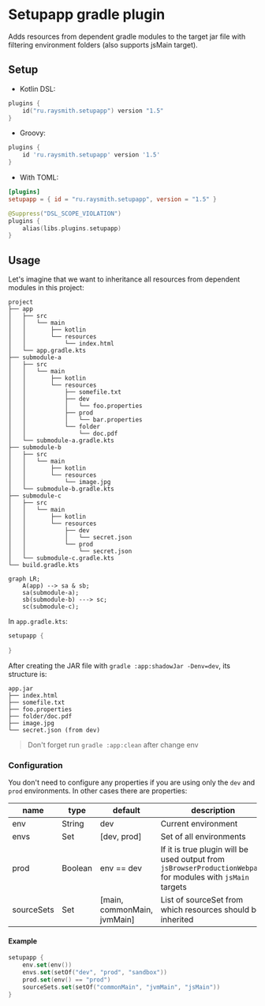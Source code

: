 # Setupapp gradle plugin
Adds resources from dependent gradle modules to the target jar file with filtering environment folders (also supports jsMain target).

## Setup

- Kotlin DSL:
```kotlin
plugins {
    id("ru.raysmith.setupapp") version "1.5"
}
```
- Groovy:
```groovy
plugins {
    id 'ru.raysmith.setupapp' version '1.5'
}
```
- With TOML:
```toml
[plugins]
setupapp = { id = "ru.raysmith.setupapp", version = "1.5" }
```
```kotlin
@Suppress("DSL_SCOPE_VIOLATION")
plugins {
    alias(libs.plugins.setupapp)
}
```

## Usage
Let's imagine that we want to inheritance all resources from dependent modules in this project:
```
project
├── app
│   ├── src
│   │   └── main
│   │       ├── kotlin
│   │       └── resources
│   │           └── index.html
│   └── app.gradle.kts
├── submodule-a
│   ├── src
│   │   └── main
│   │       ├── kotlin
│   │       └── resources
│   │           ├── somefile.txt
│   │           ├── dev
│   │           │   └── foo.properties
│   │           ├── prod
│   │           │   └── bar.properties
│   │           └── folder
│   │               └── doc.pdf
│   └── submodule-a.gradle.kts
├── submodule-b
│   ├── src
│   │   └── main
│   │       ├── kotlin
│   │       └── resources
│   │           └── image.jpg
│   └── submodule-b.gradle.kts
├── submodule-c
│   ├── src
│   │   └── main
│   │       ├── kotlin
│   │       └── resources
│   │           ├── dev
│   │           │   └── secret.json
│   │           └── prod
│   │               └── secret.json
│   └── submodule-c.gradle.kts
└── build.gradle.kts
```

```mermaid
graph LR;
    A(app) --> sa & sb;
    sa(submodule-a);
    sb(submodule-b) ---> sc;
    sc(submodule-c);
```

In `app.gradle.kts`:
```kotlin
setupapp {
    
}
```

After creating the JAR file with `gradle :app:shadowJar -Denv=dev`, its structure is:
```
app.jar
├── index.html
├── somefile.txt
├── foo.properties
├── folder/doc.pdf
├── image.jpg
└── secret.json (from dev)
```
> Don't forget run `gradle :app:clean` after change env

### Configuration
You don't need to configure any properties if you are using only the `dev` and `prod` environments. 
In other cases there are properties:

| name       | type        | default                     | description                                                                                                  |
|------------|-------------|-----------------------------|--------------------------------------------------------------------------------------------------------------|
| env        | String      | dev                         | Current environment                                                                                          |
| envs       | Set<String> | [dev, prod]                 | Set of all environments                                                                                      |
| prod       | Boolean     | env == dev                  | If it is true plugin will be used output from `jsBrowserProductionWebpack` for modules with `jsMain` targets |
| sourceSets | Set<String> | [main, commonMain, jvmMain] | List of sourceSet from which resources should be inherited                                                   |

#### Example
``` kotlin
setupapp {
    env.set(env())
    envs.set(setOf("dev", "prod", "sandbox"))
    prod.set(env() == "prod")
    sourceSets.set(setOf("commonMain", "jvmMain", "jsMain"))
}
```